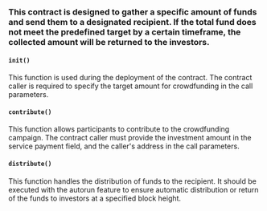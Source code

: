 ### This contract is designed to gather a specific amount of funds and send them to a designated recipient. If the total fund does not meet the predefined target by a certain timeframe, the collected amount will be returned to the investors.

#### ```init()```
This function is used during the deployment of the contract. The contract caller is required to specify the target amount for crowdfunding in the call parameters.

#### ```contribute()```
This function allows participants to contribute to the crowdfunding campaign. The contract caller must provide the investment amount in the service payment field, and the caller's address in the call parameters.

#### ```distribute()```
This function handles the distribution of funds to the recipient. It should be executed with the autorun feature to ensure automatic distribution or return of the funds to investors at a specified block height.
